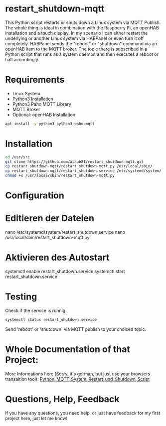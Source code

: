 # restart_shutdown-mqtt
This Python script restarts or shuts down a Linux system via MQTT Publish. The whole thing is ideal in combination with the Raspberry Pi, an openHAB installation and a touch display. In my scenario I can either restart the underlying or another Linux system via HABPanel or even turn it off completely. HABPanel sends the "reboot" or "shutdown" command via an openHAB item to the MQTT broker. The topic there is subscribed in a Python script that runs as a system daemon and then executes a reboot or halt accordingly.
# Requirements
* Linux System
* Python3 Installation
* Python3 Paho MQTT Library
* MQTT Broker
* Optional: openHAB Installation
```bash
apt install -y python3 python3-paho-mqtt
```
# Installation
```bash
cd /usr/src
git clone https://github.com/alaub81/restart_shutdown-mqtt.git
cp restart_shutdown-mqtt/restart_shutdown-mqtt.py /usr/local/sbin/
cp restart_shutdown-mqtt/restart_shutdown.service /etc/systemd/system/
chmod +x /usr/local/sbin/restart_shutdown-mqtt.py
```
# Configuration

# Editieren der Dateien
nano /etc/systemd/system/restart_shutdown.service
nano /usr/local/sbin/restart_shutdown-mqtt.py
# Aktivieren des Autostart
systemctl enable restart_shutdown.service
systemctl start restart_shutdown.service

# Testing
Check if the service is runnig:
```bash
systemctl status restart_shutdown.service
```
Send 'reboot' or 'shutdown' via MQTT publish to your choiced topic.

# Whole Documentation of that Project:
More Informations here (Sorry, it's german, but just use your browsers transaltion tool): [Python_MQTT_System_Restart_und_Shutdown_Script](https://www.laub-home.de/wiki/Python_MQTT_System_Restart_und_Shutdown_Script)

# Questions, Help, Feedback
If you have any questions, you need help, or just have feedback for my first project here, just let me know!
